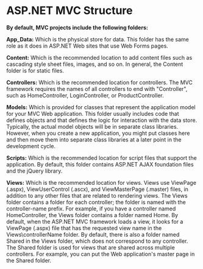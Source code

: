 # ASP.NET MVC Structure 

**By default, MVC projects include the following folders:**

**App_Data:**
Which is the physical store for data. This folder has the same role as it does in ASP.NET Web sites that use Web Forms pages.

**Content:** 
Which is the recommended location to add content files such as cascading style sheet files, images, and so on. In general, the Content folder is for static files.

**Controllers:** 
Which is the recommended location for controllers. The MVC framework requires the names of all controllers to end with "Controller", such as HomeController, LoginController, or ProductController.

**Models:** 
Which is provided for classes that represent the application model for your MVC Web application. This folder usually includes code that defines objects and that defines the logic for interaction with the data store. Typically, the actual model objects will be in separate class libraries. However, when you create a new application, you might put classes here and then move them into separate class libraries at a later point in the development cycle.

**Scripts:**
Which is the recommended location for script files that support the application. By default, this folder contains ASP.NET AJAX foundation files and the jQuery library.

**Views:**
Which is the recommended location for views. Views use ViewPage (.aspx), ViewUserControl (.ascx), and ViewMasterPage (.master) files, in addition to any other files that are related to rendering views. The Views folder contains a folder for each controller; the folder is named with the controller-name prefix. For example, if you have a controller named HomeController, the Views folder contains a folder named Home. By default, when the ASP.NET MVC framework loads a view, it looks for a ViewPage (.aspx) file that has the requested view name in the Views\controllerName folder. By default, there is also a folder named Shared in the Views folder, which does not correspond to any controller. The Shared folder is used for views that are shared across multiple controllers. For example, you can put the Web application's master page in the Shared folder.
